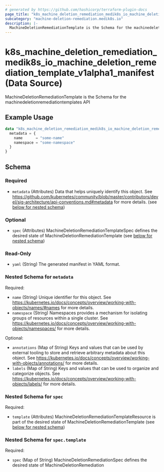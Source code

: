 ```yaml
---
# generated by https://github.com/hashicorp/terraform-plugin-docs
page_title: "k8s_machine_deletion_remediation_medik8s_io_machine_deletion_remediation_template_v1alpha1_manifest Data Source - terraform-provider-k8s"
subcategory: "machine-deletion-remediation.medik8s.io"
description: |-
  MachineDeletionRemediationTemplate is the Schema for the machinedeletionremediationtemplates API
---
```


# k8s_machine_deletion_remediation_medik8s_io_machine_deletion_remediation_template_v1alpha1_manifest (Data Source)

MachineDeletionRemediationTemplate is the Schema for the machinedeletionremediationtemplates API

## Example Usage

```terraform
data "k8s_machine_deletion_remediation_medik8s_io_machine_deletion_remediation_template_v1alpha1_manifest" "example" {
  metadata = {
    name      = "some-name"
    namespace = "some-namespace"
  }
}
```

<!-- schema generated by tfplugindocs -->
## Schema

### Required

- `metadata` (Attributes) Data that helps uniquely identify this object. See https://github.com/kubernetes/community/blob/master/contributors/devel/sig-architecture/api-conventions.md#metadata for more details. (see [below for nested schema](#nestedatt--metadata))

### Optional

- `spec` (Attributes) MachineDeletionRemediationTemplateSpec defines the desired state of MachineDeletionRemediationTemplate (see [below for nested schema](#nestedatt--spec))

### Read-Only

- `yaml` (String) The generated manifest in YAML format.

<a id="nestedatt--metadata"></a>
### Nested Schema for `metadata`

Required:

- `name` (String) Unique identifier for this object. See https://kubernetes.io/docs/concepts/overview/working-with-objects/names/#names for more details.
- `namespace` (String) Namespaces provides a mechanism for isolating groups of resources within a single cluster. See https://kubernetes.io/docs/concepts/overview/working-with-objects/namespaces/ for more details.

Optional:

- `annotations` (Map of String) Keys and values that can be used by external tooling to store and retrieve arbitrary metadata about this object. See https://kubernetes.io/docs/concepts/overview/working-with-objects/annotations/ for more details.
- `labels` (Map of String) Keys and values that can be used to organize and categorize objects. See https://kubernetes.io/docs/concepts/overview/working-with-objects/labels/ for more details.


<a id="nestedatt--spec"></a>
### Nested Schema for `spec`

Required:

- `template` (Attributes) MachineDeletionRemediationTemplateResource is part of the desired state of MachineDeletionRemediationTemplate (see [below for nested schema](#nestedatt--spec--template))

<a id="nestedatt--spec--template"></a>
### Nested Schema for `spec.template`

Required:

- `spec` (Map of String) MachineDeletionRemediationSpec defines the desired state of MachineDeletionRemediation
